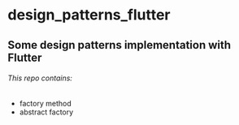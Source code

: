 # design_patterns_flutter
## Some design patterns implementation with Flutter
###### This repo contains:
  * factory method
  * abstract factory
